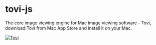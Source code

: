 tovi-js
=======

The core image viewing engine for Mac image viewing software - Tovi, download Tovi from Mac App Store and install it on your Mac.


[![Tovi](http://linkmaker.itunes.apple.com/htmlResources/assets/images/web/linkmaker/badge_macappstore-lrg.svg)](https://itunes.apple.com/us/app/tovi/id638255416?mt=12&uo=4)

